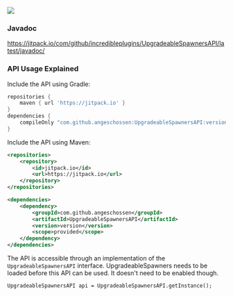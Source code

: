 [![](https://jitpack.io/v/IncrediblePlugins/UpgradeableSpawnersAPI.svg)](https://jitpack.io/#IncrediblePlugins/UpgradeableSpawnersAPI)

### Javadoc
https://jitpack.io/com/github/incredibleplugins/UpgradeableSpawnersAPI/latest/javadoc/

### API Usage Explained
Include the API using Gradle:
```groovy
repositories {
	maven { url 'https://jitpack.io' }
}
dependencies {
    compileOnly "com.github.angeschossen:UpgradeableSpawnersAPI:version"
}
```

Include the API using Maven:
```xml
<repositories>
	<repository>
		<id>jitpack.io</id>
		<url>https://jitpack.io</url>
	</repository>
</repositories>

<dependencies>
    <dependency>
        <groupId>com.github.angeschossen</groupId>
        <artifactId>UpgradeableSpawnersAPI</artifactId>
        <version>version</version>
        <scope>provided</scope>
    </dependency>
</dependencies>
```

The API is accessible through an implementation of the ``UpgradeableSpawnersAPI`` interface.
UpgradeableSpawners needs to be loaded before this API can be used. It doesn't need to be enabled though.
````
UpgradeableSpawnersAPI api = UpgradeableSpawnersAPI.getInstance();
````
